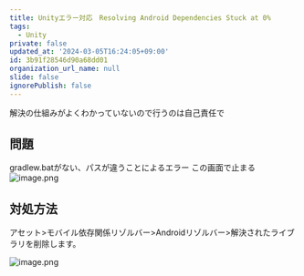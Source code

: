 ```yaml
---
title: Unityエラー対応　Resolving Android Dependencies Stuck at 0%
tags:
  - Unity
private: false
updated_at: '2024-03-05T16:24:05+09:00'
id: 3b91f28546d90a68dd01
organization_url_name: null
slide: false
ignorePublish: false
---
```

解決の仕組みがよくわかっていないので行うのは自己責任で
## 問題
gradlew.batがない、パスが違うことによるエラー
この画面で止まる
![image.png](https://qiita-image-store.s3.ap-northeast-1.amazonaws.com/0/2294598/079f2d9f-641c-40e1-7757-a8afec4112da.png)


## 対処方法
アセット>モバイル依存関係リゾルバー>Androidリゾルバー>解決されたライブラリを削除します。

![image.png](https://qiita-image-store.s3.ap-northeast-1.amazonaws.com/0/2294598/60a8b6ef-21b3-4602-3649-dbfb51c39366.png)
